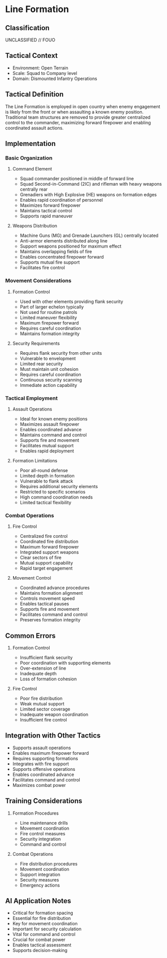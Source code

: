# Line Formation

## Classification

UNCLASSIFIED // FOUO

## Tactical Context

- Environment: Open Terrain
- Scale: Squad to Company level
- Domain: Dismounted Infantry Operations

## Tactical Definition

The Line Formation is employed in open country when enemy engagement is likely
from the front or when assaulting a known enemy position. Traditional team
structures are removed to provide greater centralized control to the commander,
maximizing forward firepower and enabling coordinated assault actions.

## Implementation

### Basic Organization

1. Command Element

   - Squad commander positioned in middle of forward line
   - Squad Second-in-Command (2IC) and rifleman with heavy weapons centrally
     rear
   - Grenadiers with High Explosive (HE) weapons on formation edges
   - Enables rapid coordination of personnel
   - Maximizes forward firepower
   - Maintains tactical control
   - Supports rapid maneuver

2. Weapons Distribution
   - Machine Guns (MG) and Grenade Launchers (GL) centrally located
   - Anti-armor elements distributed along line
   - Support weapons positioned for maximum effect
   - Maintains overlapping fields of fire
   - Enables concentrated firepower forward
   - Supports mutual fire support
   - Facilitates fire control

### Movement Considerations

1. Formation Control

   - Used with other elements providing flank security
   - Part of larger echelon typically
   - Not used for routine patrols
   - Limited maneuver flexibility
   - Maximum firepower forward
   - Requires careful coordination
   - Maintains formation integrity

2. Security Requirements
   - Requires flank security from other units
   - Vulnerable to envelopment
   - Limited rear security
   - Must maintain unit cohesion
   - Requires careful coordination
   - Continuous security scanning
   - Immediate action capability

### Tactical Employment

1. Assault Operations

   - Ideal for known enemy positions
   - Maximizes assault firepower
   - Enables coordinated advance
   - Maintains command and control
   - Supports fire and movement
   - Facilitates mutual support
   - Enables rapid deployment

2. Formation Limitations
   - Poor all-round defense
   - Limited depth in formation
   - Vulnerable to flank attack
   - Requires additional security elements
   - Restricted to specific scenarios
   - High command coordination needs
   - Limited tactical flexibility

### Combat Operations

1. Fire Control

   - Centralized fire control
   - Coordinated fire distribution
   - Maximum forward firepower
   - Integrated support weapons
   - Clear sectors of fire
   - Mutual support capability
   - Rapid target engagement

2. Movement Control
   - Coordinated advance procedures
   - Maintains formation alignment
   - Controls movement speed
   - Enables tactical pauses
   - Supports fire and movement
   - Facilitates command and control
   - Preserves formation integrity

## Common Errors

1. Formation Control

   - Insufficient flank security
   - Poor coordination with supporting elements
   - Over-extension of line
   - Inadequate depth
   - Loss of formation cohesion

2. Fire Control
   - Poor fire distribution
   - Weak mutual support
   - Limited sector coverage
   - Inadequate weapon coordination
   - Insufficient fire control

## Integration with Other Tactics

- Supports assault operations
- Enables maximum firepower forward
- Requires supporting formations
- Integrates with fire support
- Supports offensive operations
- Enables coordinated advance
- Facilitates command and control
- Maximizes combat power

## Training Considerations

1. Formation Procedures

   - Line maintenance drills
   - Movement coordination
   - Fire control measures
   - Security integration
   - Command and control

2. Combat Operations
   - Fire distribution procedures
   - Movement coordination
   - Support integration
   - Security measures
   - Emergency actions

## AI Application Notes

- Critical for formation spacing
- Essential for fire distribution
- Key for movement coordination
- Important for security calculation
- Vital for command and control
- Crucial for combat power
- Enables tactical assessment
- Supports decision-making
